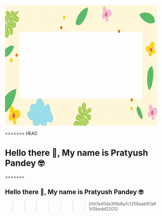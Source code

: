 
<p align="center">
 <img  width="800" height="400" src="https://github.com/Back-Log/Back-Log/blob/main/social/me.gif.gif">
</p>
<<<<<<< HEAD


# Hello there 👋, My name is Pratyush Pandey 🤓
=======
 ## Hello there 👋, My name is Pratyush Pandey 🤓
>>>>>>> b1d7a40da3f6b8a7c1256aab97a85f3bedd22012

<!--
**Back-Log/Back-Log** is a ✨ _special_ ✨ repository because its `README.md` (this file) appears on your GitHub profile.

Here are some ideas to get you started:

- 🔭 I’m currently working on ...
- 🌱 I’m currently learning ...
- 👯 I’m looking to collaborate on ...
- 🤔 I’m looking for help with ...
- 💬 Ask me about ...
- 📫 How to reach me: ...
- 😄 Pronouns: ...
- ⚡ Fun fact: ...
-->
